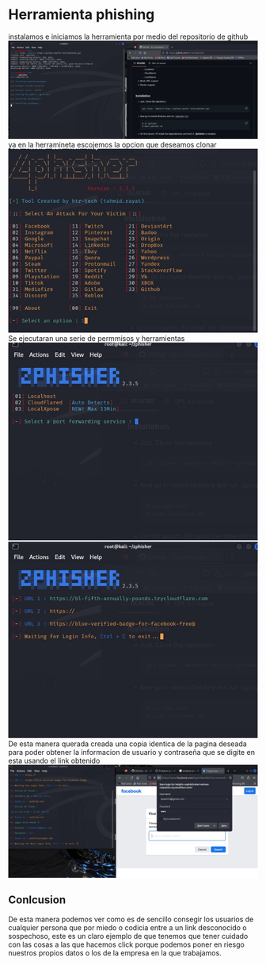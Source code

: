 # Herramienta phishing
instalamos e iniciamos la herramienta por medio del repositorio de github
![alt text](image.png)
ya en la herramineta escojemos la opcion que deseamos clonar 
![alt text](<Imagen de WhatsApp 2024-11-05 a las 20.19.38_91a34a06.jpg>)
Se ejecutaran una serie de permmisos y herramientas
![alt text](<Imagen de WhatsApp 2024-11-05 a las 20.20.09_d7d4a699.jpg>)
![alt text](<Imagen de WhatsApp 2024-11-05 a las 20.20.47_41aed54c.jpg>)
De esta manera querada creada una copia identica de la pagina deseada para poder obtener la informacion de usuario y contraseña que se digite en esta usando el link obtenido
![alt text](<Imagen de WhatsApp 2024-11-05 a las 20.30.05_b84521ab.jpg>)

## Conlcusion
De esta manera podemos ver como es de sencillo consegir los usuarios de cualquier persona que por miedo o codicia entre a un link desconocido o sospechoso, este es un claro ejemplo de que tenemos que tener cuidado con las cosas a las que hacemos click porque podemos poner en riesgo nuestros propios datos o los de la empresa en la que trabajamos.